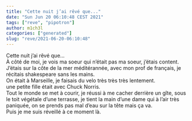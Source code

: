 ```yaml
---
title: "Cette nuit j’ai rêvé que..."
date: "Sun Jun 20 06:10:48 CEST 2021"
tags: ["reve", "pipotron"]
author: m1ch3l
categories: ["generated"]
slug: "reve/2021-06-20-06:10:48"
---
```


Cette nuit j’ai rêvé que...<br>
À côté de moi, je vois ma soeur qui n’était pas ma soeur, j’étais content.<br>
J’étais sur la côte de la mer méditérannée, avec mon prof de français, je récitais shakespeare sans les mains.<br>
On était à Marseille, je faisais du velo très très très lentement.<br>
une petite fille était avec Chuck Norris.<br>
Tout le monde se met à courir, je réussi à me cacher derrière un gîte, sous le toit végétale d’une terrasse, je tient la main d’une dame qui à l’air très paniquée, on se prends pas mal d’eau sur la tête mais ça va.<br>
Puis je me suis réveillé à ce moment là.<br>
